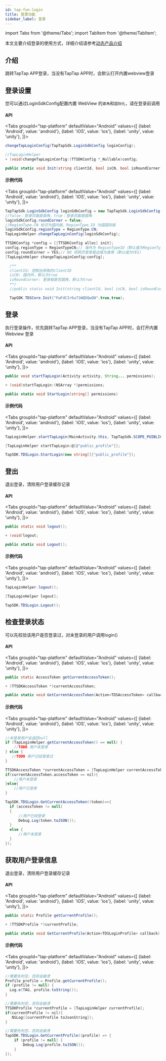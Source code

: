 ```yaml
---
id: tap-fun-login
title: 登录功能
sidebar_label: 登录
---
```


import Tabs from '@theme/Tabs';
import TabItem from '@theme/TabItem';

本文主要介绍登录的使用方式，详细介绍请参考[动态产品介绍](/pro/pro-fun#二、动态)
## 介绍
跳转TapTap APP登录，当没有TapTap APP时，会默认打开内置webview登录

## 登录设置
您可以通过LoginSdkConfig配置内置 WebView 的`直角`和`国际化`，请在登录前调用
#### API
<Tabs
groupId="tap-platform"
  defaultValue="Android"
  values={[
    {label: 'Android', value: 'android'},
    {label: 'iOS', value: 'ios'},
    {label: 'unity', value: 'unity'},
  ]}>
  <TabItem value="android">

  ```java
  changeTapLoginConfig(TapTapSdk.LoginSdkConfig loginConfig);
  ```  
  </TabItem>

  <TabItem value="ios">

```objectivec
//TapLoginHelper
+ (void)changeTapLoginConfig:(TTSDKConfig *_Nullable)config;
```
  </TabItem>

  <TabItem value="unity">

```cs
public static void Init(string clientId, bool isCN, bool isRoundCorner)
```

  </TabItem>
</Tabs>

#### 示例代码

<Tabs
groupId="tap-platform"
  defaultValue="Android"
  values={[
    {label: 'Android', value: 'android'},
    {label: 'iOS', value: 'ios'},
    {label: 'unity', value: 'unity'},
  ]}>
  <TabItem value="android">

  ```java
  TapTapSdk.LoginSdkConfig loginSdkConfig = new TapTapSdk.LoginSdkConfig();
  //false：登录页面是直角，true：登录页面是圆角
  loginSdkConfig.roundCorner = false;
  //RegionType.CN 标识为国内版，RegionType.IO 为国国际版
  loginSdkConfig.regionType = RegionType.CN;
  TapLoginHelper.changeTapLoginConfig(loginSdkConfig);
  ```
  </TabItem>

  <TabItem value="ios">

  ```objectivec
  TTSDKConfig *config = [[TTSDKConfig alloc] init];
  config.regionType = RegionTypeCN;// 海外为 RegionTypeIO（默认值为RegionTypeCN）
  config.roundCorner = YES;// NO 则网页登录是边框为直角（默认值为YES）
  [TapLoginHelper changeTapLoginConfig:config];
 ````
  </TabItem>
  <TabItem value="unity">

```cs
  /**
  clientId: 控制台获取的clientID
  isCN: 国内外，默认为true
  isRoundCorner: 登录框是否圆角，默认为true
  **/
  //public static void Init(string clientId, bool isCN, bool isRoundCorner)

  TapSDK.TDSCore.Init("FwFdCIr6u71WQDQwQN",true,true);
```

  </TabItem>
</Tabs>

## 登录
执行登录操作，优先跳转TapTap APP登录，当没有TapTap APP时，会打开内置 Webview 登录  

#### API
<Tabs
groupId="tap-platform"
  defaultValue="Android"
  values={[
    {label: 'Android', value: 'android'},
    {label: 'iOS', value: 'ios'},
    {label: 'unity', value: 'unity'},
  ]}>
  <TabItem value="android">

  ```java
  public void startTapLogin(Activity activity, String... permissions);
  ```  
  </TabItem>

  <TabItem value="ios">

```objectivec
+ (void)startTapLogin:(NSArray *)permissions;
```
  </TabItem>

  <TabItem value="unity">

```cs
public static void StartLogin(string[] permissions)
```

  </TabItem>
</Tabs>

#### 示例代码

<Tabs
groupId="tap-platform"
  defaultValue="Android"
  values={[
    {label: 'Android', value: 'android'},
    {label: 'iOS', value: 'ios'},
    {label: 'unity', value: 'unity'},
  ]}>
  <TabItem value="android">

  ```java
TapLoginHelper.startTapLogin(MainActivity.this, TapTapSdk.SCOPE_PUIBLIC_PROFILE);
  ```
  </TabItem>

  <TabItem value="ios">

```objectivec  
[TapLoginHelper startTapLogin:@[@"public_profile"]];
````
  </TabItem>
  <TabItem value="unity">

```cs
TapSDK.TDSLogin.StartLogin(new string[]{"public_profile"});
```
  </TabItem>
</Tabs>


## 登出
退出登录，清除用户登录缓存记录  
#### API
<Tabs
groupId="tap-platform"
  defaultValue="Android"
  values={[
    {label: 'Android', value: 'android'},
    {label: 'iOS', value: 'ios'},
    {label: 'unity', value: 'unity'},
  ]}>
  <TabItem value="android">

  ```java
public static void logout();
  ```  
  </TabItem>

  <TabItem value="ios">

```objectivec
+ (void)logout;
```
  </TabItem>

  <TabItem value="unity">

```cs
public static void Logout();
```

  </TabItem>
</Tabs>

#### 示例代码

<Tabs
groupId="tap-platform"
  defaultValue="Android"
  values={[
    {label: 'Android', value: 'android'},
    {label: 'iOS', value: 'ios'},
    {label: 'unity', value: 'unity'},
  ]}>
  <TabItem value="android">

  ```java
TapLoginHelper.logout();
  ```
  </TabItem>

  <TabItem value="ios">

```objectivec
[TapLoginHelper logout];
```
  </TabItem>
  <TabItem value="unity">

```cs
TapSDK.TDSLogin.Logout();
```
  </TabItem>
</Tabs>

## 检查登录状态
可以先校验该用户是否登录过，对未登录的用户调用login()  

#### API
<Tabs
groupId="tap-platform"
  defaultValue="Android"
  values={[
    {label: 'Android', value: 'android'},
    {label: 'iOS', value: 'ios'},
    {label: 'unity', value: 'unity'},
  ]}>
  <TabItem value="android">

  ```java
public static AccessToken getCurrentAccessToken();
  ```  
  </TabItem>

  <TabItem value="ios">

```objectivec
+ (TTSDKAccessToken *)currentAccessToken;
```
  </TabItem>

  <TabItem value="unity">

```cs
public static void GetCurrentAccessToken(Action<TDSAccessToken> callback)
```

  </TabItem>
</Tabs>

#### 示例代码

<Tabs
groupId="tap-platform"
  defaultValue="Android"
  values={[
    {label: 'Android', value: 'android'},
    {label: 'iOS', value: 'ios'},
    {label: 'unity', value: 'unity'},
  ]}>
  <TabItem value="android">

  ```java
  //未登录用户会返回null
  if (TapLoginHelper.getCurrentAccessToken() == null) {
      //TODO 用户未登录
  } else {
     //TODO 用户已经登录过
  }
  ```
  </TabItem>

  <TabItem value="ios">

```objectivec
TTSDKAccessToken *currentAccessToken = [TapLoginHelper currentAccessToken];
if(currentAccessToken.accessToken == nil){
    //用户未登录
}else{
    //用户已登录
}
```
  </TabItem>
  <TabItem value="unity">

```cs
TapSDK.TDSLogin.GetCurrentAccessToken((token)=>{
  if (accessToken != null)
  {
      //用户已经登录
      Debug.Log(token.toJSON());
  }
  else {
      //用户未登录
  }
});
```
  </TabItem>
</Tabs>

## 获取用户登录信息
退出登录，清除用户登录缓存记录
#### API
<Tabs
groupId="tap-platform"
  defaultValue="Android"
  values={[
    {label: 'Android', value: 'android'},
    {label: 'iOS', value: 'ios'},
    {label: 'unity', value: 'unity'},
  ]}>
  <TabItem value="android">

  ```java
public static Profile getCurrentProfile();
  ```  
  </TabItem>

  <TabItem value="ios">

```objectivec
+ (TTSDKProfile *)currentProfile;
```
  </TabItem>

  <TabItem value="unity">

```cs
public static void GetCurrentProfile(Action<TDSLoginProfile> callback)
```

  </TabItem>
</Tabs>

#### 示例代码

<Tabs
groupId="tap-platform"
  defaultValue="Android"
  values={[
    {label: 'Android', value: 'android'},
    {label: 'iOS', value: 'ios'},
    {label: 'unity', value: 'unity'},
  ]}>
  <TabItem value="android">

  ```java
//需要先判空，否则会崩溃
Profile profile = Profile.getCurrentProfile();
if (profile != null) {
    Log.e(TAG, profile.toString());
}
  ```
  </TabItem>

  <TabItem value="ios">

```objectivec
//需要先判空，否则会崩溃
TTSDKProfile *currentProfile = [TapLoginHelper currentProfile];
if(currentProfile != nil){
   NSLog([currentProfile toJsonString]);
}
```
  </TabItem>
  <TabItem value="unity">

```cs
//需要先判空，否则会崩溃
TapSDK.TDSLogin.GetCurrentProfile((profile) => {
    if (profile != null) {
        Debug.Log(profile.toJSON());
    }
});
```
  </TabItem>
</Tabs>
